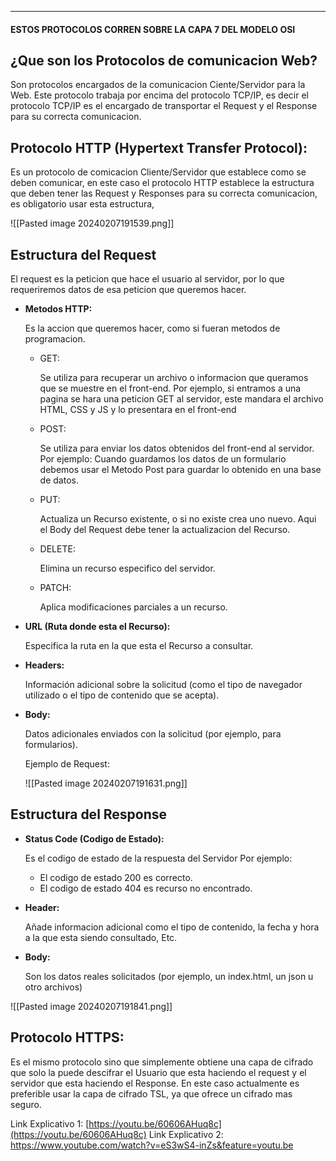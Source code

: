 
----
#### ESTOS PROTOCOLOS CORREN SOBRE LA CAPA 7 DEL MODELO OSI

## ¿Que son los Protocolos de comunicacion Web?

Son protocolos encargados de la comunicacion Ciente/Servidor para la Web. Este protocolo trabaja por encima del protocolo TCP/IP, es decir el protocolo TCP/IP es el encargado de transportar el Request y el Response para su correcta comunicacion.

## Protocolo HTTP (Hypertext Transfer Protocol):

Es un protocolo de comicacion Cliente/Servidor que establece como se deben comunicar, en este caso el protocolo HTTP establece la estructura que deben tener las Request y Responses para su correcta comunicacion, es obligatorio usar esta estructura,

![[Pasted image 20240207191539.png]]


## Estructura del Request

El request es la peticion que hace el usuario al servidor, por lo que requeriremos datos de esa peticion que queremos hacer.

- **Metodos HTTP:**
    
    Es la accion que queremos hacer, como si fueran metodos de programacion.
    
    - GET:
        
        Se utiliza para recuperar un archivo o informacion que queramos que se muestre en el front-end. Por ejemplo, si entramos a una pagina se hara una peticion GET al servidor, este mandara el archivo HTML, CSS y JS y lo presentara en el front-end 
        
    - POST:
        
        Se utiliza para enviar los datos obtenidos del front-end al servidor. Por ejemplo: Cuando guardamos los datos de un formulario debemos usar el Metodo Post para guardar lo obtenido en una base de datos.
        
    - PUT:
        
        Actualiza un Recurso existente, o si no existe crea uno nuevo. Aqui el Body del Request debe tener la actualizacion del Recurso.
        
    - DELETE:
        
        Elimina un recurso especifico del servidor.
        
    - PATCH:
        
        Aplica modificaciones parciales a un recurso.
	 
- **URL (Ruta donde esta el Recurso):**
    
    Especifica la ruta en la que esta el Recurso a consultar.
    
- **Headers:**
    
    Información adicional sobre la solicitud (como el tipo de navegador utilizado o el tipo de contenido que se acepta).
    
- **Body:**
    
    Datos adicionales enviados con la solicitud (por ejemplo, para formularios).
    
    Ejemplo de Request:
    
	 ![[Pasted image 20240207191631.png]]



## Estructura del Response

- **Status Code (Codigo de Estado):**
    
    Es el codigo de estado de la respuesta del Servidor Por ejemplo:
    
    - El codigo de estado 200 es correcto.
    - El codigo de estado 404 es recurso no encontrado.
    
- **Header:**
    
    Añade informacion adicional como el tipo de contenido, la fecha y hora a la que esta siendo consultado, Etc.
    
- **Body:**
    
    Son los datos reales solicitados (por ejemplo, un index.html, un json u otro archivos)
    

![[Pasted image 20240207191841.png]]

## Protocolo HTTPS:

Es el mismo protocolo sino que simplemente obtiene una capa de cifrado que solo la puede descifrar el Usuario que esta haciendo el request y el servidor que esta haciendo el Response. En este caso actualmente es preferible usar la capa de cifrado TSL, ya que ofrece un cifrado mas seguro.

Link Explicativo 1: [https://youtu.be/60606AHuq8c](https://youtu.be/60606AHuq8c)
Link Explicativo 2: https://www.youtube.com/watch?v=eS3wS4-inZs&feature=youtu.be


